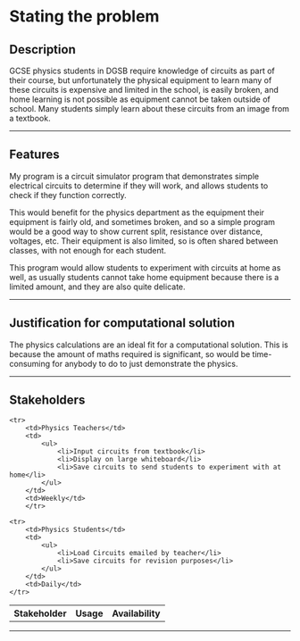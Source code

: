 # Stating the problem

## Description

GCSE physics students in DGSB require knowledge of circuits as part of their
course, but unfortunately the physical equipment to learn many of these circuits
is expensive and limited in the school, is easily broken, and home learning
is not possible as equipment cannot be taken outside of school. Many students
simply learn about these circuits from an image from a textbook.

---
## Features

My program is a circuit simulator program that demonstrates
simple electrical circuits to determine if they will work, and allows students
to check if they function correctly.

This would benefit for the physics
department as the equipment their equipment is fairly old, and sometimes broken,
and so a simple program would be a good way to show current split, resistance
over distance, voltages, etc. Their equipment is also limited, so is often
shared between classes, with not enough for each student.

This program would allow students to experiment with circuits at home as well,
as usually students cannot take home equipment because there is a limited amount,
and they are also quite delicate.

---
## Justification for computational solution

The physics calculations are an ideal fit for a computational solution.
This is because the amount of maths required is significant, so would be time-consuming for
anybody to do to just demonstrate the physics.

---
## Stakeholders

<table>
	<tr>
		<th>Stakeholder</th>
		<th>Usage</th>
		<th>Availability</th>
	</tr>


	<tr>
		<td>Physics Teachers</td>
		<td>
			<ul>
				<li>Input circuits from textbook</li>
				<li>Display on large whiteboard</li>
				<li>Save circuits to send students to experiment with at home</li>
			</ul>
		</td>
		<td>Weekly</td>
		</tr>

	<tr>
		<td>Physics Students</td>
		<td>
			<ul>
				<li>Load Circuits emailed by teacher</li>
				<li>Save circuits for revision purposes</li>
			</ul>
		</td>
		<td>Daily</td>
	</tr>
</table>

---